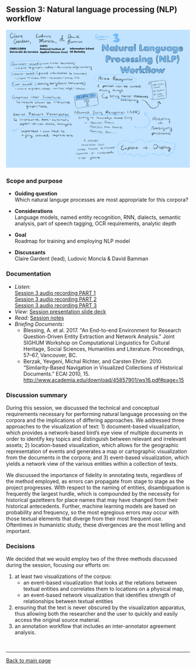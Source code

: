 ## Session 3: Natural language processing (NLP) workflow
![graphic recording session 3](../images/graphic-recording-session3.png)

### Scope and purpose
- **Guiding question**  
  Which natural languge processes are most appropriate for this corpora?  

-	**Considerations**  
  Language models, named entity recognition, RNN, dialects, semantic analysis, part of speech tagging, OCR requirements, analytic depth   

-	**Goal** 	
  Roadmap for training and employing NLP model  

-	**Discussants**	  
  Claire Gardent (lead), Ludovic Moncla & David Bamman


### Documentation  
- *Listen:*<br/>
    [Session 3 audio recording PART 1](../audio/session3-1of3.mp3?raw=true)<br/>
    [Session 3 audio recording PART 2](../audio/session3-2of3.mp3?raw=true)<br/>
    [Session 3 audio recording PART 3](../audio/session3-3of3.mp3?raw=true)<br/>
- *View:* [Session presentation slide deck](../pdfs/Session%203%20slides%20Gardent%20nlp%20workflow.pdf)
- *Read:* [Session notes](https://docs.google.com/document/d/196V79SznVOMz-1G63dCI5LCIg0iVKNmMWCP2aSaxHw0/edit?usp=sharing)
- *Briefing Documents:*
  - Blessing, A. et al. 2017. "An End-to-end Environment for Research Question-Driven Entity Extraction and Network Analysis." Joint SIGHUM Workshop on Computational Linguistics for Cultural Heritage,  Social Sciences, Humanities  and Literature. Proceedings, 57–67, Vancouver, BC.
  - Berzak, Yevgeni, Michal Richter, and Carsten Ehrler. 2010. “Similarity-Based Navigation in Visualized Collections of Historical Documents.” ECAI 2010, 15. http://www.academia.edu/download/45857901/ws16.pdf#page=15


### Discussion summary
During this session, we discussed the technical and conceptual requirements necessary for performing natural language processing on the corpora and the implications of differing approaches. We addressed three approaches to the visualization of text: 1) document-based visualization, which provides a network-based bird’s eye view of multiple documents in order to identify key topics and distinguish between relevant and irrelevant assets; 2) location-based visualization, which allows for the geographic representation of events and generates a map or cartographic visualization from the documents in the corpora; and 3) event-based visualization, which yields a network view of the various entities within a collection of texts.

We discussed the importance of fidelity in annotating texts, regardless of the method employed, as errors can propagate from stage to stage as the project progresses. WIth respect to the naming of entities, disambiguation is frequently the largest hurdle, which is compounded by the necessity for historical gazetteers for place names that may have changed from their historical antecedents. Further, machine learning models are based on probability and frequency, so the most egregious errors may occur with those textual elements that diverge from their most frequent use. Oftentimes in humanistic study, these divergences are the most telling and important.


### Decisions
We decided that we would employ two of the three methods discussed during the session, focusing our efforts on:
1. at least two visualizations of the corpus:
    - an event-based visualization that looks at the relations between textual entities and correlates them to locations on a physical map,
    - an event-based network visualization that identifies strength of relationships between textual entities
2. ensuring that the text is never obscured by the visualization apparatus, thus allowing both the researcher and the user to quickly and easily access the original source material.
3. an annotation workflow that includes an inter-annotator agreement analysis.


&nbsp;

------------------------------

[Back to main page](/empire/)
